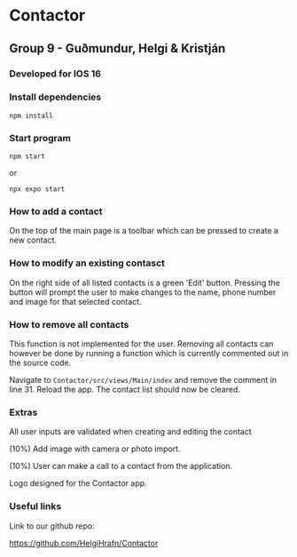 # Contactor
## Group 9 - Guðmundur, Helgi & Kristján

### Developed for IOS 16

### Install dependencies

`npm install`

### Start program

`npm start` 

or

`npx expo start`

### How to add a contact

On the top of the main page is a toolbar which can be pressed to create a new contact.

### How to modify an existing contasct

On the right side of all listed contacts is a green 'Edit' button. 
Pressing the button will prompt the user to make changes to the name, phone number and image for that selected contact.

### How to remove all contacts

This function is not implemented for the user.
Removing all contacts can however be done by running a function which is currently commented out in the source code.

Navigate to `Contactor/src/views/Main/index` and remove the comment in line 31.
Reload the app.
The contact list should now be cleared.

### Extras

All user inputs are validated when creating and editing the contact

(10%) Add image with camera or photo import.

(10%) User can make a call to a contact from the application.

Logo designed for the Contactor app.


### Useful links

Link to our github repo:

https://github.com/HelgiHrafn/Contactor



